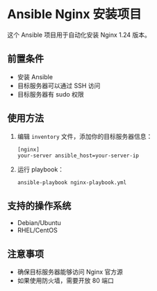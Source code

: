 # Ansible Nginx 安装项目

这个 Ansible 项目用于自动化安装 Nginx 1.24 版本。

## 前置条件

- 安装 Ansible
- 目标服务器可以通过 SSH 访问
- 目标服务器有 sudo 权限

## 使用方法

1. 编辑 `inventory` 文件，添加你的目标服务器信息：
   ```
   [nginx]
   your-server ansible_host=your-server-ip
   ```

2. 运行 playbook：
   ```bash
   ansible-playbook nginx-playbook.yml
   ```

## 支持的操作系统

- Debian/Ubuntu
- RHEL/CentOS

## 注意事项

- 确保目标服务器能够访问 Nginx 官方源
- 如果使用防火墙，需要开放 80 端口 